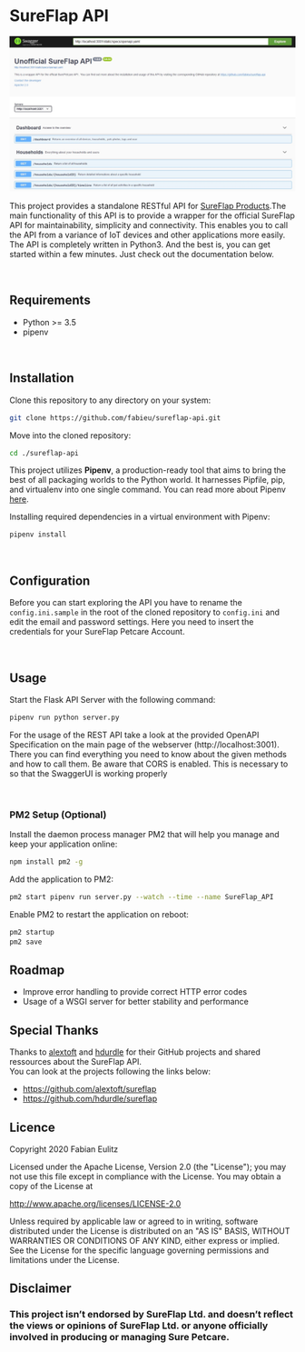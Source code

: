 # SureFlap API

![](./docs/demo_1.jpg)

This project provides a standalone RESTful API for [SureFlap Products](https://www.surepetcare.com).The main functionality of this API is to provide a wrapper for the official SureFlap API for maintainability, simplicity and connectivity. This enables you to call the API from a variance of IoT devices and other applications more easily. The API is completely written in Python3. And the best is, you can get started within a few minutes. Just check out the documentation below.

&nbsp;

## Requirements
- Python >= 3.5
- pipenv

&nbsp;

## Installation

Clone this repository to any directory on your system:

```bash
git clone https://github.com/fabieu/sureflap-api.git
```

Move into the cloned repository:

```bash
cd ./sureflap-api
```

This project utilizes **Pipenv**, a production-ready tool that aims to bring the best of all packaging worlds to the Python world. It harnesses Pipfile, pip, and virtualenv into one single command. You can read more about Pipenv [here](https://pipenv-fork.readthedocs.io/en/latest/).

Installing required dependencies in a virtual environment with Pipenv:

```bash
pipenv install
```

&nbsp;

## Configuration

Before you can start exploring the API you have to rename the `config.ini.sample` in the root of the cloned repository to `config.ini` and edit the email and password settings. Here you need to insert the credentials for your SureFlap Petcare Account.

&nbsp;

## Usage

Start the Flask API Server with the following command:

```bash
pipenv run python server.py
```


For the usage of the REST API take a look at the provided OpenAPI Specification on the main page of the webserver (http://localhost:3001). There you can find everything you need to know about the given methods and how to call them. Be aware that CORS is enabled. This is necessary to so that the SwaggerUI is working properly

&nbsp;

### PM2 Setup (Optional)

Install the daemon process manager PM2 that will help you manage and keep your application online:

```bash
npm install pm2 -g
```

Add the application to PM2:

```bash
pm2 start pipenv run server.py --watch --time --name SureFlap_API
```

Enable PM2 to restart the application on reboot:

```bash
pm2 startup
pm2 save
```


## Roadmap

- Improve error handling to provide correct HTTP error codes
- Usage of a WSGI server for better stability and performance

## Special Thanks

Thanks to [alextoft](https://github.com/alextoft) and [hdurdle](https://github.com/hdurdle) for their GitHub projects and shared ressources about the SureFlap API.  
You can look at the projects following the links below:

- https://github.com/alextoft/sureflap
- https://github.com/hdurdle/sureflap

## Licence

Copyright 2020 Fabian Eulitz

Licensed under the Apache License, Version 2.0 (the "License");
you may not use this file except in compliance with the License.
You may obtain a copy of the License at

http://www.apache.org/licenses/LICENSE-2.0

Unless required by applicable law or agreed to in writing, software
distributed under the License is distributed on an "AS IS" BASIS,
WITHOUT WARRANTIES OR CONDITIONS OF ANY KIND, either express or implied.
See the License for the specific language governing permissions and
limitations under the License.

## Disclaimer

### This project isn’t endorsed by SureFlap Ltd. and doesn’t reflect the views or opinions of SureFlap Ltd. or anyone officially involved in producing or managing Sure Petcare.
